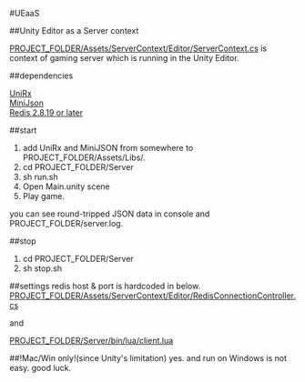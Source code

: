 #UEaaS


##Unity Editor as a Server context

[PROJECT_FOLDER/Assets/ServerContext/Editor/ServerContext.cs]() is context of gaming server which is running in the Unity Editor.


##dependencies

[UniRx](https://github.com/neuecc/UniRx)  
[MiniJson](https://gist.github.com/darktable/1411710)  
[Redis 2.8.19 or later](http://redis.io)  

##start
1. add UniRx and MiniJSON from somewhere to PROJECT_FOLDER/Assets/Libs/.
1. cd PROJECT_FOLDER/Server
1. sh run.sh
1. Open Main.unity scene
1. Play game. 

you can see round-tripped JSON data in console and PROJECT_FOLDER/server.log.

##stop
1. cd PROJECT_FOLDER/Server
1. sh stop.sh

##settings
redis host & port is hardcoded in below.
[PROJECT_FOLDER/Assets/ServerContext/Editor/RedisConnectionController.cs]()

and

[PROJECT_FOLDER/Server/bin/lua/client.lua]()

##!Mac/Win only!(since Unity's limitation)
yes. and run on Windows is not easy. good luck.